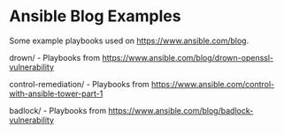 Ansible Blog Examples
=====================

Some example playbooks used on https://www.ansible.com/blog.

drown/ - Playbooks from https://www.ansible.com/blog/drown-openssl-vulnerability

control-remediation/ - Playbooks from https://www.ansible.com/control-with-ansible-tower-part-1

badlock/ - Playbooks from https://www.ansible.com/blog/badlock-vulnerability

